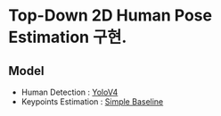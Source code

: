 # Top-Down 2D Human Pose Estimation 구현.

## Model
  - Human Detection : <a href="https://github.com/WongKinYiu/PyTorch_YOLOv4">YoloV4</a>
  - Keypoints Estimation : <a href="https://github.com/microsoft/human-pose-estimation.pytorch">Simple Baseline </a>

## 
